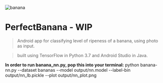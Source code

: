 ![banana](https://i2.wp.com/www.anthropocenemagazine.org/wp-content/uploads/2019/08/banana.jpg?zoom=2)

# PerfectBanana - WIP

> Android app for classifying level of ripeness of a banana, using photo as input.

> built using TensorFlow in Python 3.7 and Android Studio in Java.

**In order to run banana_nn.py, pop this into your terminal:**
python banana-nn.py --dataset bananas --model output/nn.model
	--label-bin output/nn_lb.pickle --plot output/nn_plot.png
